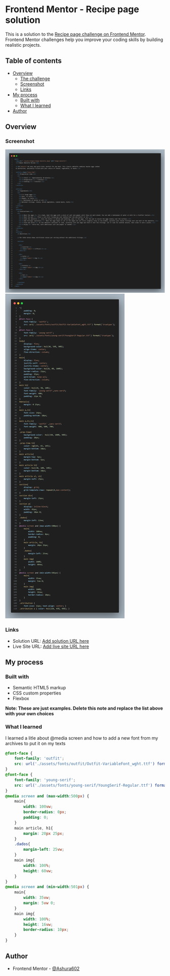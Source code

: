 # Frontend Mentor - Recipe page solution

This is a solution to the [Recipe page challenge on Frontend Mentor](https://www.frontendmentor.io/challenges/recipe-page-KiTsR8QQKm). Frontend Mentor challenges help you improve your coding skills by building realistic projects. 

## Table of contents

- [Overview](#overview)
  - [The challenge](#the-challenge)
  - [Screenshot](#screenshot)
  - [Links](#links)
- [My process](#my-process)
  - [Built with](#built-with)
  - [What I learned](#what-i-learned)
- [Author](#author)




## Overview

### Screenshot

![HTML-CODE](./assets/images/html-code.png)
![CSS-CODE](./assets/images/CSS-code.png)


### Links

- Solution URL: [Add solution URL here](https://your-solution-url.com)
- Live Site URL: [Add live site URL here](https://your-live-site-url.com)

## My process

### Built with

- Semantic HTML5 markup
- CSS custom properties
- Flexbox

**Note: These are just examples. Delete this note and replace the list above with your own choices**

### What I learned

I learned a litle about @media screen and how to add a new font from my archives to put it on my texts


```css
@font-face {
    font-family: 'outfit';
    src: url('./assets/fonts/outfit/Outfit-VariableFont_wght.ttf') format('truetype');
}
@font-face {
    font-family: 'young-serif';
    src: url('./assets/fonts/young-serif/YoungSerif-Regular.ttf') format('truetype');
}
@media screen and (max-width:500px) {
    main{
        width: 100vw;
        border-radius: 0px;
        padding: 0;
    }
    main article, h1{
        margin: 20px 25px;
    }
    .dados{
        margin-left: 25vw;
    }
    main img{
        width: 100%;
        height: 60vw;
    }
}
@media screen and (min-width:501px) {
    main{
        width: 35vw;
        margin: 5vw 0;
    }
    main img{
        width: 100%;
        height: 16vw;
        border-radius: 10px;
    }
}
```

## Author

- Frontend Mentor - [@Ashura602](https://www.frontendmentor.io/profile/Ashura602)
